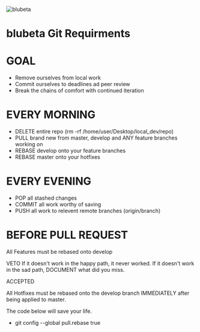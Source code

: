 ![blubeta](https://blubeta.com/images/b_Icon.svg)

# blubeta Git Requirments

# GOAL 
- Remove ourselves from local work
- Commit ourselves to deadlines ad peer review
- Break the chains of comfort with continued iteration

# EVERY MORNING
- DELETE entire repo (rm -rf /home/user/Desktop/local_dev/repo)
- PULL brand new from master, develop and ANY feature branches working on
- REBASE develop onto your feature branches
- REBASE master onto your hotfixes

# EVERY EVENING 

- POP all stashed changes
- COMMIT all work worthy of saving
- PUSH all work to relevent remote branches (origin/branch)

# BEFORE PULL REQUEST

All Features must be rebased onto develop

VETO
If it doesn't work in the happy path, it never worked.
If it doesn't work in the sad path, DOCUMENT what did you miss.

ACCEPTED

All Hotfixes must be rebased onto the develop branch IMMEDIATELY after being applied to master.



The code below will save your life.
- git config --global pull.rebase true

